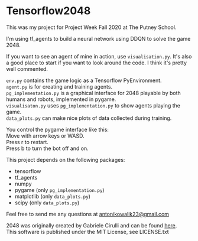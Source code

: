 # Tensorflow2048
 
This was my project for Project Week Fall 2020 at The Putney School.

I'm using tf_agents to build a neural network using DDQN to solve the game 2048.

If you want to see an agent of mine in action, use `visualisation.py`.
It's also a good place to start if you want to look around the code.
I think it's pretty well commented.

`env.py` contains the game logic as a Tensorflow PyEnvironment.\
`agent.py` is for creating and training agents.\
`pg_implementation.py` is a graphical interface for 2048 playable by both humans and robots, implemented in pygame.\
`visualisaton.py` uses `pg_implementation.py` to show agents playing the game.\
`data_plots.py` can make nice plots of data collected during training.

You control the pygame interface like this:\
Move with arrow keys or WASD.\
Press r to restart.\
Press b to turn the bot off and on.

This project depends on the following packages:
- tensorflow
- tf_agents
- numpy
- pygame (only `pg_implementation.py`)
- matplotlib (only `data_plots.py`)
- scipy (only `data_plots.py`)

Feel free to send me any questions at <antonikowalik23@gmail.com>

2048 was originally created by Gabriele Cirulli and can be found [here](https://play2048.co/).\
This software is published under the MIT License, see LICENSE.txt
